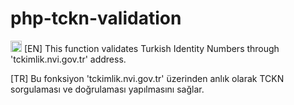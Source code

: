 # php-tckn-validation
<p> <img src="https://upload.wikimedia.org/wikipedia/en/a/a4/Flag_of_the_United_States.svg" width="18"> [EN] This function validates Turkish Identity Numbers through 'tckimlik.nvi.gov.tr' address. </p>
<p>[TR] Bu fonksiyon 'tckimlik.nvi.gov.tr' üzerinden anlık olarak TCKN sorgulaması ve doğrulaması yapılmasını sağlar.</p>
